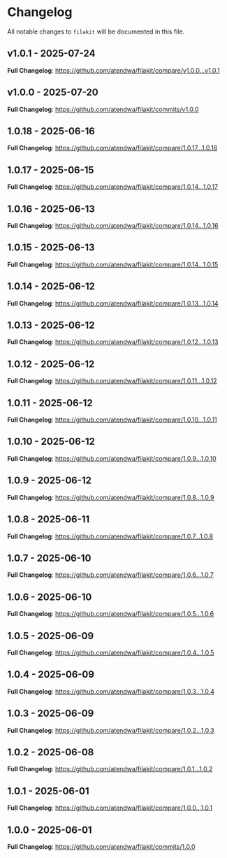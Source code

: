 # Changelog

All notable changes to `filakit` will be documented in this file.

## v1.0.1 - 2025-07-24

**Full Changelog**: https://github.com/atendwa/filakit/compare/v1.0.0...v1.0.1

## v1.0.0 - 2025-07-20

**Full Changelog**: https://github.com/atendwa/filakit/commits/v1.0.0

## 1.0.18 - 2025-06-16

**Full Changelog**: https://github.com/atendwa/filakit/compare/1.0.17...1.0.18

## 1.0.17 - 2025-06-15

**Full Changelog**: https://github.com/atendwa/filakit/compare/1.0.14...1.0.17

## 1.0.16 - 2025-06-13

**Full Changelog**: https://github.com/atendwa/filakit/compare/1.0.14...1.0.16

## 1.0.15 - 2025-06-13

**Full Changelog**: https://github.com/atendwa/filakit/compare/1.0.14...1.0.15

## 1.0.14 - 2025-06-12

**Full Changelog**: https://github.com/atendwa/filakit/compare/1.0.13...1.0.14

## 1.0.13 - 2025-06-12

**Full Changelog**: https://github.com/atendwa/filakit/compare/1.0.12...1.0.13

## 1.0.12 - 2025-06-12

**Full Changelog**: https://github.com/atendwa/filakit/compare/1.0.11...1.0.12

## 1.0.11 - 2025-06-12

**Full Changelog**: https://github.com/atendwa/filakit/compare/1.0.10...1.0.11

## 1.0.10 - 2025-06-12

**Full Changelog**: https://github.com/atendwa/filakit/compare/1.0.9...1.0.10

## 1.0.9 - 2025-06-12

**Full Changelog**: https://github.com/atendwa/filakit/compare/1.0.8...1.0.9

## 1.0.8 - 2025-06-11

**Full Changelog**: https://github.com/atendwa/filakit/compare/1.0.7...1.0.8

## 1.0.7 - 2025-06-10

**Full Changelog**: https://github.com/atendwa/filakit/compare/1.0.6...1.0.7

## 1.0.6 - 2025-06-10

**Full Changelog**: https://github.com/atendwa/filakit/compare/1.0.5...1.0.6

## 1.0.5 - 2025-06-09

**Full Changelog**: https://github.com/atendwa/filakit/compare/1.0.4...1.0.5

## 1.0.4 - 2025-06-09

**Full Changelog**: https://github.com/atendwa/filakit/compare/1.0.3...1.0.4

## 1.0.3 - 2025-06-09

**Full Changelog**: https://github.com/atendwa/filakit/compare/1.0.2...1.0.3

## 1.0.2 - 2025-06-08

**Full Changelog**: https://github.com/atendwa/filakit/compare/1.0.1...1.0.2

## 1.0.1 - 2025-06-01

**Full Changelog**: https://github.com/atendwa/filakit/compare/1.0.0...1.0.1

## 1.0.0 - 2025-06-01

**Full Changelog**: https://github.com/atendwa/filakit/commits/1.0.0
